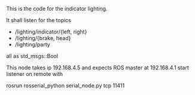 This is the code for the indicator lighting.

It shall listen for the topics
- /lighting/indicator/{left, right}
- /lighting/{brake, head}
- /lighting/party

all as std_msgs::Bool

This node takes ip 192.168.4.5 and expects ROS master at 192.168.4.1
start listener on remote with

rosrun rosserial_python serial_node.py tcp 11411
